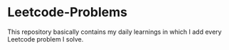 # Leetcode-Problems
This repository basically contains my daily learnings in which I add every Leetcode problem I solve.
